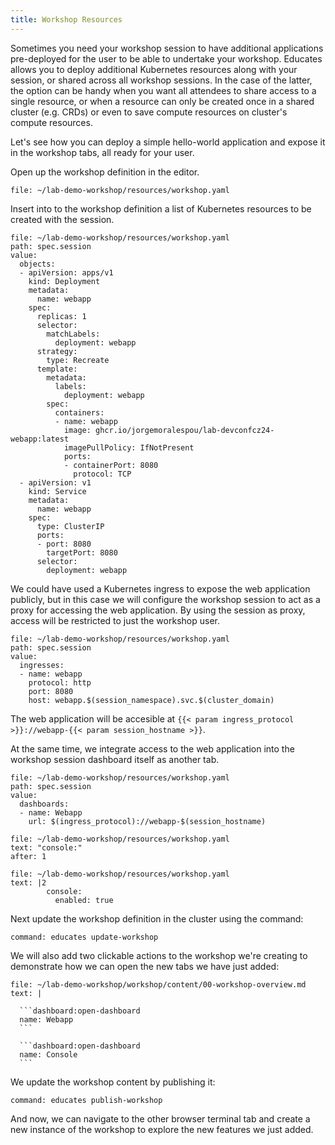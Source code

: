```yaml
---
title: Workshop Resources
---
```


Sometimes you need your workshop session to have additional applications
pre-deployed for the user to be able to undertake your workshop. Educates allows
you to deploy additional Kubernetes resources along with your session, or shared
across all workshop sessions. In the case of the latter, the option can be handy
when you want all attendees to share access to a single resource, or when a
resource can only be created once in a shared cluster (e.g. CRDs) or even to
save compute resources on cluster's compute resources.

Let's see how you can deploy a simple hello-world application and expose it in 
the workshop tabs, all ready for your user.

Open up the workshop definition in the editor.

```editor:open-file
file: ~/lab-demo-workshop/resources/workshop.yaml
```

Insert into to the workshop definition a list of Kubernetes resources to be
created with the session.

```editor:insert-value-into-yaml
file: ~/lab-demo-workshop/resources/workshop.yaml
path: spec.session
value:
  objects:
  - apiVersion: apps/v1
    kind: Deployment
    metadata:
      name: webapp
    spec:
      replicas: 1
      selector:
        matchLabels:
          deployment: webapp
      strategy:
        type: Recreate
      template:
        metadata:
          labels:
            deployment: webapp
        spec:
          containers:
          - name: webapp
            image: ghcr.io/jorgemoralespou/lab-devconfcz24-webapp:latest
            imagePullPolicy: IfNotPresent
            ports:
            - containerPort: 8080
              protocol: TCP
  - apiVersion: v1
    kind: Service
    metadata:
      name: webapp
    spec:
      type: ClusterIP
      ports:
      - port: 8080
        targetPort: 8080
      selector:
        deployment: webapp
```

We could have used a Kubernetes ingress to expose the web application publicly,
but in this case we will configure the workshop session to act as a proxy for
accessing the web application. By using the session as proxy, access will be
restricted to just the workshop user.

```editor:insert-value-into-yaml
file: ~/lab-demo-workshop/resources/workshop.yaml
path: spec.session
value:
  ingresses:
  - name: webapp
    protocol: http
    port: 8080
    host: webapp.$(session_namespace).svc.$(cluster_domain)
```

The web application will be accesible at `{{< param ingress_protocol >}}://webapp-{{< param session_hostname >}}`.

At the same time, we integrate access to the web application into the workshop
session dashboard itself as another tab.

```editor:insert-value-into-yaml
file: ~/lab-demo-workshop/resources/workshop.yaml
path: spec.session
value:
  dashboards:
  - name: Webapp
    url: $(ingress_protocol)://webapp-$(session_hostname)
```

```editor:select-matching-text
file: ~/lab-demo-workshop/resources/workshop.yaml
text: "console:"
after: 1
```
  
```editor:replace-text-selection
file: ~/lab-demo-workshop/resources/workshop.yaml
text: |2
        console:
          enabled: true
```

Next update the workshop definition in the cluster using the command:

```terminal:execute
command: educates update-workshop
```

We will also add two clickable actions to the workshop we're creating 
to demonstrate how we can open the new tabs we have just added:

~~~editor:append-lines-to-file
file: ~/lab-demo-workshop/workshop/content/00-workshop-overview.md
text: |

  ```dashboard:open-dashboard
  name: Webapp
  ```

  ```dashboard:open-dashboard
  name: Console
  ```
~~~

We update the workshop content by publishing it:
```terminal:execute
command: educates publish-workshop
```

And now, we can navigate to the other browser terminal tab and create
a new instance of the workshop to explore the new features we
just added.